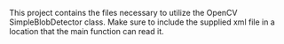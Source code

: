 This project contains the files necessary to utilize the OpenCV SimpleBlobDetector class.
Make sure to include the supplied xml file in a location that the main function can read it.

